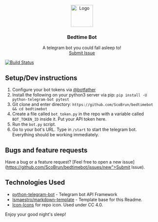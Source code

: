 <p align="center">
    <img src="https://icon-icons.com/icons2/2000/PNG/72/emoji_sleep_sleeping_icon_123401.png" alt="Logo" width=72 height=72>
  <h3 align="center">Bedtime Bot</h3>
  <p align="center">
    A telegram bot you could fall asleep to!
    <br>
    <a href="https://github.com/ScoBrun/bedtimebot/issues/new">Submit Issue</a>
  </p>
</p>

[![Build Status](https://travis-ci.com/ScoBrun/bedtimebot.svg?branch=master)](https://travis-ci.com/ScoBrun/bedtimebot) 

## Setup/Dev instructions
1. Configure your bot tokens via [@botfather](https://telegram.me/botfather)
2. Install the following on your python3 server via pip: `pip install -U python-telegram-bot pytest`
3. Git clone and enter directory: `https://github.com/ScoBrun/bedtimebot && cd bedtimebot`
4. Create a file called `bot_token.py` in the repo with a variable called `BOT_TOKEN_ID` inside it. Put your API token here.
4. Run the `bot.py` script.
5. Go to your bot's URL. Type in `/start` to start the telegram bot. Everything should be working immediately.

## Bugs and feature requests
Have a bug or a feature request? [Feel free to open a new issue](https://github.com/ScoBrun/bedtimebot/issues/new">Submit Issue).
## Technologies Used
- [python-telegram-bot](https://github.com/python-telegram-bot/python-telegram-bot) - Telegram bot API Framework
- [Ismaestro/markdown-template](https://github.com/Ismaestro/markdown-template/blob/master/README.md) - Template base for this Readme.
- [Icon-Icons](https://icon-icons.com/icon/emoji-sleep-sleeping/123401) for repo icon. Used under CC 4.0.

Enjoy your good night's sleep!
